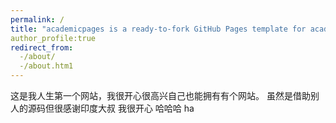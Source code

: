 ```yaml
---
permalink: /
title: "academicpages is a ready-to-fork GitHub Pages template for academic personal websites"4
author_profile:true
redirect_from:
  -/about/
  -/about.htm1
---
```


这是我人生第一个网站，我很开心很高兴自己也能拥有有个网站。
虽然是借助别人的源码但很感谢印度大叔
我很开心
哈哈哈
ha
